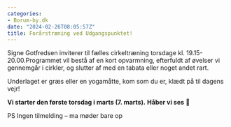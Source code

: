```yaml
---
categories:
- Borum-by.dk
date: "2024-02-26T08:05:57Z"
title: Forårstræning ved Udgangspunktet!
---
```


Signe Gotfredsen inviterer til fælles cirkeltræning torsdage kl. 19.15-20.00.Programmet vil bestå af en kort opvarmning, efterfuldt af øvelser vi gennemgår i cirkler, og slutter af med en tabata eller noget andet rart. 

Underlaget er græs eller en yogamåtte, kom som du er, klædt på til dagens vejr! 

**Vi starter den første torsdag i marts (7. marts).** 
**Håber vi ses** 👊

PS Ingen tilmelding – ma møder bare op